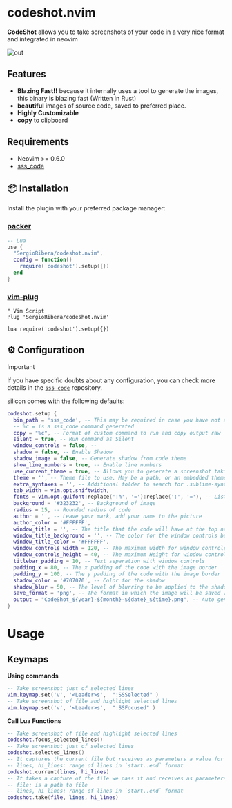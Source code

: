 # codeshot.nvim

**CodeShot** allows you to take screenshots of your code in
a very nice format and integrated in neovim

![out](https://github.com/SergioRibera/sss/assets/56278796/be74cd48-8f87-4544-98da-c7bc119753ab)

## Features

- **Blazing Fast!!** because it internally uses a tool to generate the images,
  this binary is blazing fast (Written in Rust)
- **beautiful** images of source code, saved to preferred place.
- **Highly Customizable**
- **copy** to clipboard

## Requirements

- Neovim >= 0.6.0
- [sss_code](https://github.com/SergioRibera/sss/tree/main/crates/sss_code)

## 📦 Installation

Install the plugin with your preferred package manager:

### [packer](https://github.com/wbthomason/packer.nvim)

```lua
-- Lua
use {
  "SergioRibera/codeshot.nvim",
  config = function()
    require('codeshot').setup({})
  end
}
```

### [vim-plug](https://github.com/junegunn/vim-plug)

```vim
" Vim Script
Plug 'SergioRibera/codeshot.nvim'

lua require('codeshot').setup({})
```

## ⚙️ Configuratioon

> [!IMPORTANT]
> If you have specific doubts about any configuration,
> you can check more details in the [`sss_code`](https://github.com/SergioRibera/sss/tree/main/crates/sss_code) repository.

silicon comes with the following defaults:

```lua
codeshot.setup {
  bin_path = 'sss_code', -- This may be required in case you have not added the binary to the $PATH
  -- %c = is a sss_code command generated
  copy = "%c", -- Format of custom command to run and copy output raw
  silent = true, -- Run command as Silent
  window_controls = false, --
  shadow = false, -- Enable Shadow
  shadow_image = false, -- Generate shadow from code theme
  show_line_numbers = true, -- Enable line numbers
  use_current_theme = true, -- Allows you to generate a screenshot taking the current neovim theme you have
  theme = '', -- Theme file to use. May be a path, or an embedded theme
  extra_syntaxes = '', -- Additional folder to search for .sublime-syntax files in
  tab_width = vim.opt.shiftwidth,
  fonts = vim.opt.guifont:replace(':h', '='):replace(':', '='), -- Lists of fonts to use
  background = '#323232', -- Background of image
  radius = 15, -- Rounded radius of code
  author = '', -- Leave your mark, add your name to the picture
  author_color = '#FFFFFF',
  window_title = '', -- The title that the code will have at the top next to the window controls
  window_title_background = '', -- The color for the window controls bar, if you leave it empty it will take the background of the theme
  window_title_color = '#FFFFFF',
  window_controls_width = 120, -- The maximum width for window controls
  window_controls_height = 40, -- The maximum Height for window controls
  titlebar_padding = 10, -- Text separation with window controls
  padding_x = 80, -- The x padding of the code with the image border
  padding_y = 100, -- The y padding of the code with the image border
  shadow_color = '#707070', -- Color for the shadow
  shadow_blur = 50, -- The level of blurring to be applied to the shadow
  save_format = 'png', -- The format in which the image will be saved [default: png]
  output = "CodeShot_${year}-${month}-${date}_${time}.png", -- Auto generate file name based on time (absolute or relative to cwd)
}
```

# Usage

## Keymaps

**Using commands**
```lua
-- Take screenshot just of selected lines
vim.keymap.set('v', '<Leader>s',  ":SSSelected" )
-- Take screenshot of file and highlight selected lines
vim.keymap.set('v', '<Leader>s',  ":SSFocused" )
```
**Call Lua Functions**
```lua
-- Take screenshot of file and highlight selected lines
codeshot.focus_selected_lines()
-- Take screenshot just of selected lines
codeshot.selected_lines()
-- It captures the current file but receives as parameters a value for the lines to capture and the lines to highlight.
-- lines, hi_lines: range of lines in `start..end` format
codeshot.current(lines, hi_lines)
-- It takes a capture of the file we pass it and receives as parameters a value for the lines to capture and the lines to highlight.
-- file: is a path to file
-- lines, hi_lines: range of lines in `start..end` format
codeshot.take(file, lines, hi_lines)
```
